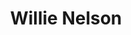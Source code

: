 ---
title: "Willie Nelson"
summary: "The Family is Willie Nelson's touring and recording group. Nelson, who did not manage through the 1960s to succeed as a singer, retired after the failure of his 1971 album Yesterday's Wine. The following year, he returned from retirement rejuvenated by the burgeoning music movement of Austin, Texas.
In 1973, he formed a new backing band. The new lineup consisted of some of the members of his old road band \"The Record Men,\" with the addition of new members. The original lineup included his sister, Bobbie, on the piano; drummer Paul English; harmonicist Mickey Raphael; bassist Bee Spears; and guitarist Jody Payne. The current lineup includes all the members but Jody Payne, who retired in 2008, Bee Spears, who died in 2011, and Paul English, who died in February 2020. Billy English joined in 1983 on percussion. Replacing Spears, Kevin Smith joined the band in 2012, and Willie Nelson’s son Lukas Nelson joined in 2013 replacing Payne. Bobbie Nelson died in 2022."
slug: "willie-nelson"
image: "willie-nelson.jpg"
apple_music_artist_url: "None"
wikipedia_url: "https://en.wikipedia.org/wiki/Family_(Willie_Nelson%27s_band)"
---